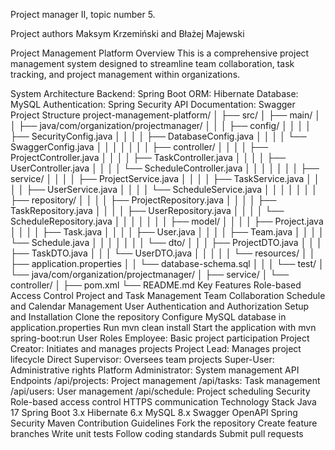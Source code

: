 Project manager II, topic number 5.

Project authors Maksym Krzemiński and Błażej Majewski

Project Management Platform
Overview
This is a comprehensive project management system designed to streamline team collaboration, task tracking, and project management within organizations.

System Architecture
Backend: Spring Boot
ORM: Hibernate
Database: MySQL
Authentication: Spring Security
API Documentation: Swagger
Project Structure
project-management-platform/
│
├── src/
│   ├── main/
│   │   ├── java/com/organization/projectmanager/
│   │   │   ├── config/
│   │   │   │   ├── SecurityConfig.java
│   │   │   │   ├── DatabaseConfig.java
│   │   │   │   └── SwaggerConfig.java
│   │   │   │
│   │   │   ├── controller/
│   │   │   │   ├── ProjectController.java
│   │   │   │   ├── TaskController.java
│   │   │   │   ├── UserController.java
│   │   │   │   └── ScheduleController.java
│   │   │   │
│   │   │   ├── service/
│   │   │   │   ├── ProjectService.java
│   │   │   │   ├── TaskService.java
│   │   │   │   ├── UserService.java
│   │   │   │   └── ScheduleService.java
│   │   │   │
│   │   │   ├── repository/
│   │   │   │   ├── ProjectRepository.java
│   │   │   │   ├── TaskRepository.java
│   │   │   │   ├── UserRepository.java
│   │   │   │   └── ScheduleRepository.java
│   │   │   │
│   │   │   ├── model/
│   │   │   │   ├── Project.java
│   │   │   │   ├── Task.java
│   │   │   │   ├── User.java
│   │   │   │   ├── Team.java
│   │   │   │   └── Schedule.java
│   │   │   │
│   │   │   └── dto/
│   │   │       ├── ProjectDTO.java
│   │   │       ├── TaskDTO.java
│   │   │       └── UserDTO.java
│   │   │
│   │   └── resources/
│   │       ├── application.properties
│   │       └── database-schema.sql
│   │
│   └── test/
│       └── java/com/organization/projectmanager/
│           ├── service/
│           └── controller/
│
├── pom.xml
└── README.md
Key Features
Role-based Access Control
Project and Task Management
Team Collaboration
Schedule and Calendar Management
User Authentication and Authorization
Setup and Installation
Clone the repository
Configure MySQL database in application.properties
Run mvn clean install
Start the application with mvn spring-boot:run
User Roles
Employee: Basic project participation
Project Creator: Initiates and manages projects
Project Lead: Manages project lifecycle
Direct Supervisor: Oversees team projects
Super-User: Administrative rights
Platform Administrator: System management
API Endpoints
/api/projects: Project management
/api/tasks: Task management
/api/users: User management
/api/schedule: Project scheduling
Security
Role-based access control
HTTPS communication
Technology Stack
Java 17
Spring Boot 3.x
Hibernate 6.x
MySQL 8.x
Swagger OpenAPI
Spring Security
Maven
Contribution Guidelines
Fork the repository
Create feature branches
Write unit tests
Follow coding standards
Submit pull requests
